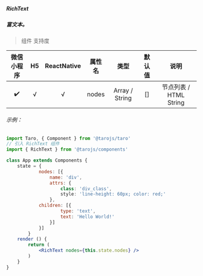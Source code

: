 ##### RichText
##### 富文本。

> 组件 支持度

| 微信小程序 | H5 | ReactNative | 属性名 | 类型 | 默认值 | 说明
| :-: | :-: | :-: | :-: | :-: | :-: | :-: |
| ✔️ | √ | √ | nodes | Array / String | [] | 节点列表 / HTML String

###### 示例：
```jsx
import Taro, { Component } from '@tarojs/taro'
// 引入 RichText 组件
import { RichText } from '@tarojs/components'

class App extends Components {
	state = {
            nodes: [{
                name: 'div',
                attrs: {
                    class: 'div_class',
                    style: 'line-height: 60px; color: red;'
                },
            children: [{
                    type: 'text',
                    text: 'Hello World!'
                }]
            }]
        }
	render () {
		return (
			<RichText nodes={this.state.nodes} />
		)
	}
}
```